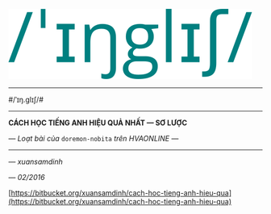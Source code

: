 ![english](img/english.png)

- - -

#/ˈɪŋ.ɡlɪʃ/#

- - -

**CÁCH HỌC TIẾNG ANH HIỆU QUẢ NHẤT — SƠ LƯỢC**

*— Loạt bài của* `doremon-nobita` *trên HVAONLINE —*
- - -

*— xuansamdinh*

*— 02/2016*

[https://bitbucket.org/xuansamdinh/cach-hoc-tieng-anh-hieu-qua](https://bitbucket.org/xuansamdinh/cach-hoc-tieng-anh-hieu-qua)
